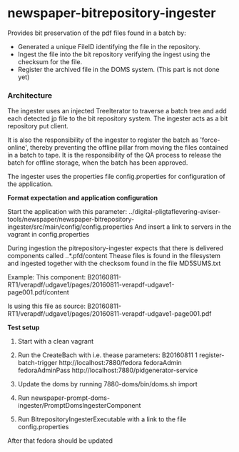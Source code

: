 newspaper-bitrepository-ingester
================================

Provides bit preservation of the pdf files found in a batch by:
* Generated a unique FileID identifying the file in the repository.
* Ingest the file into the bit repository verifying the ingest using the checksum for the file.
* Register the archived file in the DOMS system. (This part is not done yet)

### Architecture
The ingester uses an injected TreeIterator to traverse a batch tree and add each detected jp file to the bit repository
system. The ingester acts as a bit repository put client.

It is also the responsibility of the ingester to register the batch as 'force-online', thereby preventing the
offline pillar from moving the files contained in a batch to tape. It is the responsibility of the QA process to
 release the batch for offline storage, when the batch has been approved.
 
 
The ingester uses the properties file config.properties for configuration of the application.

 
**Format expectation and application configuration**
 
Start the application with this parameter:
../digital-pligtaflevering-aviser-tools/newspaper/newspaper-bitrepository-ingester/src/main/config/config.properties
And insert a link to servers in the vagrant in config.properties
 
During ingestion the pitrepository-ingester expects that there is delivered components called ..*.pfd/content
Thease files is found in the filesystem and ingested together with the checksom found in the file MD5SUMS.txt

 
Example:
This component:
B20160811-RT1/verapdf/udgave1/pages/20160811-verapdf-udgave1-page001.pdf/content
 
Is using this file as source:
B20160811-RT1/verapdf/udgave1/pages/20160811-verapdf-udgave1-page001.pdf


 
 
**Test setup**
 
1. Start with a clean vagrant
2. Run the CreateBach with i.e. thease parameters:
   B20160811 1 register-batch-trigger http://localhost:7880/fedora fedoraAdmin fedoraAdminPass http://localhost:7880/pidgenerator-service
 
3. Update the doms by running 7880-doms/bin/doms.sh import
4. Run newspaper-prompt-doms-ingester/PromptDomsIngesterComponent
5. Run BitrepositoryIngesterExecutable with a link to the file config.properties
 
After that fedora should be updated
